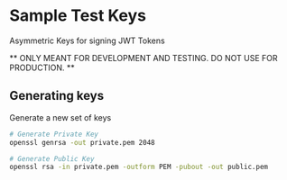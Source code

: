 # Sample Test Keys

Asymmetric Keys for signing JWT Tokens

** ONLY MEANT FOR DEVELOPMENT AND TESTING. DO NOT USE FOR PRODUCTION. **

## Generating keys

Generate a new set of keys

```bash
# Generate Private Key
openssl genrsa -out private.pem 2048

# Generate Public Key
openssl rsa -in private.pem -outform PEM -pubout -out public.pem
```
